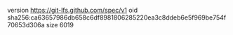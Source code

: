 version https://git-lfs.github.com/spec/v1
oid sha256:ca63657986db658c6df8981806285220ea3c8ddeb6e5f969be754f70653d306a
size 6019
